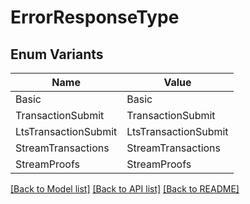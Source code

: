 # ErrorResponseType

## Enum Variants

| Name | Value |
|---- | -----|
| Basic | Basic |
| TransactionSubmit | TransactionSubmit |
| LtsTransactionSubmit | LtsTransactionSubmit |
| StreamTransactions | StreamTransactions |
| StreamProofs | StreamProofs |


[[Back to Model list]](../README.md#documentation-for-models) [[Back to API list]](../README.md#documentation-for-api-endpoints) [[Back to README]](../README.md)


